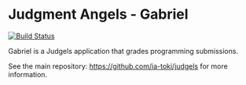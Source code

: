 # Judgment Angels - Gabriel

[![Build Status](https://travis-ci.org/ia-toki/judgels-gabriel.svg?branch=master)](https://travis-ci.org/ia-toki/judgels-gabriel)

Gabriel is a Judgels application that grades programming submissions.

See the main repository: https://github.com/ia-toki/judgels for more information.
